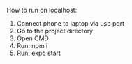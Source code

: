 How to run on localhost:

1. Connect phone to laptop via usb port
2. Go to the project directory
3. Open CMD
4. Run: npm i
5. Run: expo start